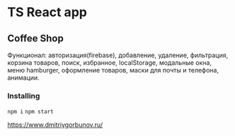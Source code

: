 # TS React app    

## Coffee Shop

Функционал: авторизация(firebase), добавление, удаление, фильтрация, корзина товаров, поиск, избранное, localStorage, модальные окна, меню hamburger, оформление товаров, маски для почты и телефона, анимации. 

### Installing

`npm i`  `npm start`

https://www.dmitriygorbunov.ru/
